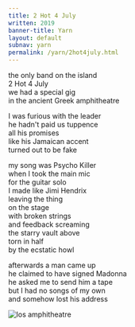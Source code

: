 ```yaml
---
title: 2 Hot 4 July
written: 2019
banner-title: Yarn
layout: default
subnav: yarn
permalink: /yarn/2hot4july.html
---
```


<div class="poem">

the only band on the island  
2 Hot 4 July  
we had a special gig  
in the ancient Greek amphitheatre  

I was furious with the leader  
he hadn't paid us tuppence  
all his promises  
like his Jamaican accent  
turned out to be fake  

my song was Psycho Killer  
when I took the main mic  
for the guitar solo  
I made like Jimi Hendrix  
leaving the thing  
on the stage  
with broken strings  
and feedback screaming  
the starry vault above  
torn in half  
by the ecstatic howl

afterwards a man came up  
he claimed to have signed Madonna  
he asked me to send him a tape  
but I had no songs of my own  
and somehow lost his address

</div>

![Ios amphitheatre](/images/bucket/ios_amphitheater.jpg "Ios amphitheatre")
